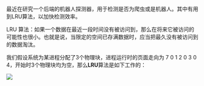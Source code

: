 最近在研究一个后端的机器人探测器，用于检测是否为爬虫或是机器人。其中有用到LRU算法，以加快检测效率。

LRU 算法：如果一个数据在最近一段时间没有被访问到，那么在将来它被访问的可能性也很小。也就是说，当限定的空间已存满数据时，应当把最久没有被访问到的数据淘汰。

我们假设系统为某进程分配了3个物理块，进程运行时的页面走向为 7 0 1 2 0 3 0 4，开始时3个物理块均为空，那么**LRU**算法是如下工作的：

![](http://oss.yohn-z.cn/myblog/promise/20200308204908-904152.png#align=left&display=inline&height=435&originHeight=435&originWidth=889&status=done&style=none&width=889)

